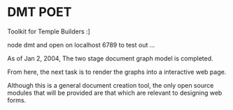 DMT POET
===
Toolkit for Temple Builders :]

node dmt and open on localhost 6789 to test out ... 

As of Jan 2, 2004, The two stage document graph model is completed.  

From here, the next task is to render the graphs into a interactive web page.

Although this is a general document creation tool, the only open source modules that will be provided are that which are relevant to designing web forms. 
